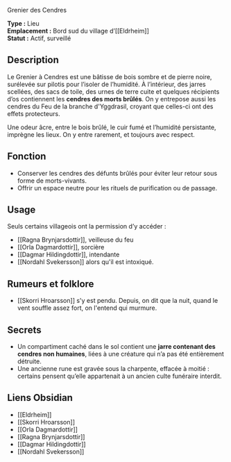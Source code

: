 Grenier des Cendres

**Type :** Lieu  
**Emplacement :** Bord sud du village d’[[Eldrheim]]  
**Statut :** Actif, surveillé

## Description
Le Grenier à Cendres est une bâtisse de bois sombre et de pierre noire, surélevée sur pilotis pour l’isoler de l’humidité. À l’intérieur, des jarres scellées, des sacs de toile, des urnes de terre cuite et quelques récipients d’os contiennent les **cendres des morts brûlés**. On y entrepose aussi les cendres du Feu de la branche d'Yggdrasil, croyant que celles-ci ont des effets protecteurs.

Une odeur âcre, entre le bois brûlé, le cuir fumé et l’humidité persistante, imprègne les lieux. On y entre rarement, et toujours avec respect.

## Fonction
- Conserver les cendres des défunts brûlés pour éviter leur retour sous forme de morts-vivants.  
- Offrir un espace neutre pour les rituels de purification ou de passage.  

## Usage
Seuls certains villageois ont la permission d’y accéder :
- [[Ragna Brynjarsdottir]], veilleuse du feu  
- [[Orla Dagmardottir]], sorcière  
- [[Dagmar Hildingdottir]], intendante  
- [[Nordahl Svekersson]] alors qu'il est intoxiqué.
## Rumeurs et folklore
- [[Skorri Hroarsson]] s'y est pendu. Depuis, on dit que la nuit, quand le vent souffle assez fort, on l'entend qui murmure.

## Secrets
- Un compartiment caché dans le sol contient une **jarre contenant des cendres non humaines**, liées à une créature qui n’a pas été entièrement détruite.
- Une ancienne rune est gravée sous la charpente, effacée à moitié : certains pensent qu’elle appartenait à un ancien culte funéraire interdit.

## Liens Obsidian
- [[Eldrheim]]
- [[Skorri Hroarsson]]
- [[Orla Dagmardottir]]
- [[Ragna Brynjarsdottir]]
- [[Dagmar Hildingdottir]]
- [[Nordahl Svekersson]]

